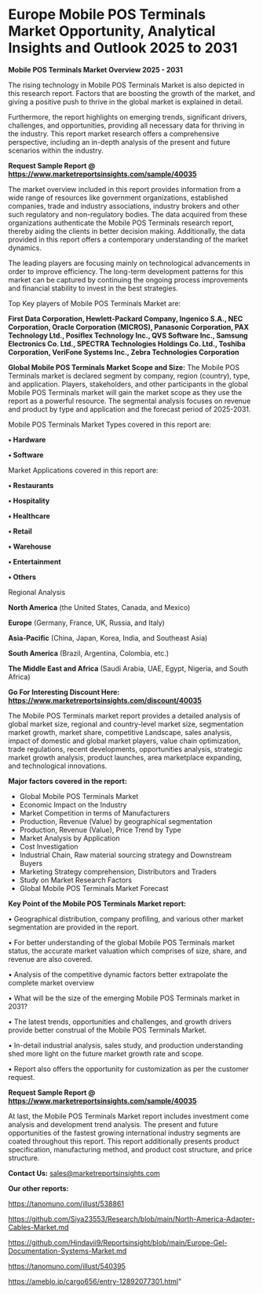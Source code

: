 # Europe Mobile POS Terminals Market Opportunity, Analytical Insights and Outlook 2025 to 2031

<Strong> Mobile POS Terminals Market Overview 2025 - 2031</strong>

The rising technology in Mobile POS Terminals Market is also depicted in this research report. Factors that are boosting the growth of the market, and giving a positive push to thrive in the global market is explained in detail.

Furthermore, the report highlights on emerging trends, significant drivers, challenges, and opportunities, providing all necessary data for thriving in the industry. This report market research offers a comprehensive perspective, including an in-depth analysis of the present and future scenarios within the industry.

<strong>Request Sample Report @ <a href=https://www.marketreportsinsights.com/sample/40035>https://www.marketreportsinsights.com/sample/40035</a></strong>

The market overview included in this report provides information from a wide range of resources like government organizations, established companies, trade and industry associations, industry brokers and other such regulatory and non-regulatory bodies. The data acquired from these organizations authenticate the Mobile POS Terminals research report, thereby aiding the clients in better decision making. Additionally, the data provided in this report offers a contemporary understanding of the market dynamics.

The leading players are focusing mainly on technological advancements in order to improve efficiency. The long-term development patterns for this market can be captured by continuing the ongoing process improvements and financial stability to invest in the best strategies.

Top Key players of Mobile POS Terminals Market are:

<strong>First Data Corporation, Hewlett-Packard Company, Ingenico S.A., NEC Corporation, Oracle Corporation (MICROS), Panasonic Corporation, PAX Technology Ltd., Posiflex Technology Inc., QVS Software Inc., Samsung Electronics Co. Ltd., SPECTRA Technologies Holdings Co. Ltd., Toshiba Corporation, VeriFone Systems Inc., Zebra Technologies Corporation</strong>

<strong><b>Global Mobile POS Terminals Market Scope and Size:</b></strong>
The Mobile POS Terminals market is declared segment by company, region (country), type, and application. Players, stakeholders, and other participants in the global Mobile POS Terminals market will gain the market scope as they use the report as a powerful resource. The segmental analysis focuses on revenue and product by type and application and the forecast period of 2025-2031.

Mobile POS Terminals Market Types covered in this report are:

<strong>•  Hardware

•  Software</strong>

Market Applications covered in this report are:

<strong>•  Restaurants

•  Hospitality

•  Healthcare

•  Retail

•  Warehouse

•  Entertainment

•  Others</strong> 

Regional Analysis

<strong>North America</strong> (the United States, Canada, and Mexico)

<strong>Europe</strong> (Germany, France, UK, Russia, and Italy)

<strong>Asia-Pacific</strong> (China, Japan, Korea, India, and Southeast Asia)

<strong>South America</strong> (Brazil, Argentina, Colombia, etc.)

<strong>The Middle East and Africa</strong> (Saudi Arabia, UAE, Egypt, Nigeria, and South Africa)

<strong>Go For Interesting Discount Here: <a href=https://www.marketreportsinsights.com/discount/40035>https://www.marketreportsinsights.com/discount/40035</a></strong>

The Mobile POS Terminals market report provides a detailed analysis of global market size, regional and country-level market size, segmentation market growth, market share, competitive Landscape, sales analysis, impact of domestic and global market players, value chain optimization, trade regulations, recent developments, opportunities analysis, strategic market growth analysis, product launches, area marketplace expanding, and technological innovations.

<strong><b>Major factors covered in the report:</b></strong>
<ul>
  <li>Global Mobile POS Terminals Market </li>
  <li>Economic Impact on the Industry</li>
  <li>Market Competition in terms of Manufacturers</li>
  <li>Production, Revenue (Value) by geographical segmentation</li>
  <li>Production, Revenue (Value), Price Trend by Type</li>
  <li>Market Analysis by Application</li>
  <li>Cost Investigation</li>
  <li>Industrial Chain, Raw material sourcing strategy and Downstream Buyers</li>
  <li>Marketing Strategy comprehension, Distributors and Traders</li>
  <li>Study on Market Research Factors</li>
  <li>Global Mobile POS Terminals Market Forecast</li>
</ul>

<strong><b>Key Point of the Mobile POS Terminals Market report:</b></strong>

• Geographical distribution, company profiling, and various other market segmentation are provided in the report.

• For better understanding of the global Mobile POS Terminals market status, the accurate market valuation which comprises of size, share, and revenue are also covered.

• Analysis of the competitive dynamic factors better extrapolate the complete market overview

• What will be the size of the emerging Mobile POS Terminals market in 2031?

• The latest trends, opportunities and challenges, and growth drivers provide better construal of the Mobile POS Terminals Market.

• In-detail industrial analysis, sales study, and production understanding shed more light on the future market growth rate and scope.

• Report also offers the opportunity for customization as per the customer request.

<strong>Request Sample Report @ <a href=https://www.marketreportsinsights.com/sample/40035>https://www.marketreportsinsights.com/sample/40035</a></strong>

At last, the Mobile POS Terminals Market report includes investment come analysis and development trend analysis. The present and future opportunities of the fastest growing international industry segments are coated throughout this report. This report additionally presents product specification, manufacturing method, and product cost structure, and price structure.

<strong>Contact Us:</strong>
sales@marketreportsinsights.com

<strong>Our other reports:</strong>

<a href=https://tanomuno.com/illust/538861>https://tanomuno.com/illust/538861</a>

<a href=https://github.com/Siya23553/Research/blob/main/North-America-Adapter-Cables-Market.md>https://github.com/Siya23553/Research/blob/main/North-America-Adapter-Cables-Market.md</a>

<a href=https://github.com/Hindavii9/Reportsinsight/blob/main/Europe-Gel-Documentation-Systems-Market.md>https://github.com/Hindavii9/Reportsinsight/blob/main/Europe-Gel-Documentation-Systems-Market.md</a>

<a href=https://tanomuno.com/illust/540395>https://tanomuno.com/illust/540395</a>

<a href=https://ameblo.jp/cargo656/entry-12892077301.html>https://ameblo.jp/cargo656/entry-12892077301.html</a>"
